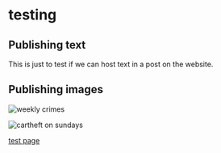 # testing 

## Publishing text

This is just to test if we can host text in a post on the website.

## Publishing images

![weekly crimes](/PhilipFrischMoller.github.io/imgs/hourly_crimes.png)

![cartheft on sundays](/PhilipFrischMoller.github.io/imgs/cartheft_sundays.png)

[test page]([https://pages.github.com](https://philipfrischmoller.github.io/2023/03/15/test.html))

